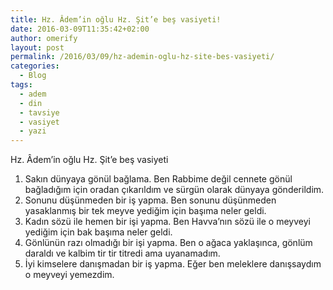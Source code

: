 ```yaml
---
title: Hz. Âdem’in oğlu Hz. Şit’e beş vasiyeti!
date: 2016-03-09T11:35:42+02:00
author: omerify
layout: post
permalink: /2016/03/09/hz-ademin-oglu-hz-site-bes-vasiyeti/
categories:
  - Blog
tags:
  - adem
  - din
  - tavsiye
  - vasiyet
  - yazi
---
```

Hz. Âdem’in oğlu Hz. Şit’e beş vasiyeti

1. Sakın dünyaya gönül bağlama. Ben Rabbime değil cennete gönül bağladığım için oradan çıkarıl­dım ve sürgün olarak dünyaya gönderildim.  
2. Sonunu düşünmeden bir iş yapma. Ben sonunu düşünmeden yasaklanmış bir tek meyve yediğim için başıma neler geldi.  
3. Kadın sözü ile hemen bir işi yapma. Ben Havva’nın sözü ile o meyveyi yediğim için bak başıma neler geldi.  
4. Gönlünün razı olmadığı bir işi yapma. Ben o ağaca yaklaşınca, gönlüm daraldı ve kalbim tir tir titredi ama uyanamadım.  
5. İyi kimselere danışmadan bir iş yapma. Eğer ben meleklere danışsaydım o meyveyi yemezdim.